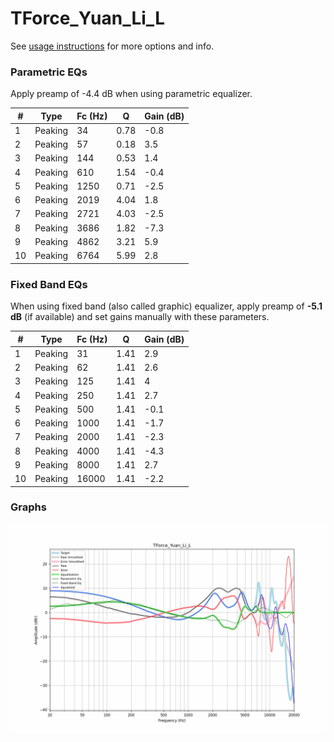 # TForce_Yuan_Li_L
See [usage instructions](https://github.com/jaakkopasanen/AutoEq#usage) for more options and info.

### Parametric EQs
Apply preamp of -4.4 dB when using parametric equalizer.

|   # | Type    |   Fc (Hz) |    Q |   Gain (dB) |
|-----|---------|-----------|------|-------------|
|   1 | Peaking |        34 | 0.78 |        -0.8 |
|   2 | Peaking |        57 | 0.18 |         3.5 |
|   3 | Peaking |       144 | 0.53 |         1.4 |
|   4 | Peaking |       610 | 1.54 |        -0.4 |
|   5 | Peaking |      1250 | 0.71 |        -2.5 |
|   6 | Peaking |      2019 | 4.04 |         1.8 |
|   7 | Peaking |      2721 | 4.03 |        -2.5 |
|   8 | Peaking |      3686 | 1.82 |        -7.3 |
|   9 | Peaking |      4862 | 3.21 |         5.9 |
|  10 | Peaking |      6764 | 5.99 |         2.8 |

### Fixed Band EQs
When using fixed band (also called graphic) equalizer, apply preamp of **-5.1 dB** (if available) and set gains manually with these parameters.

|   # | Type    |   Fc (Hz) |    Q |   Gain (dB) |
|-----|---------|-----------|------|-------------|
|   1 | Peaking |        31 | 1.41 |         2.9 |
|   2 | Peaking |        62 | 1.41 |         2.6 |
|   3 | Peaking |       125 | 1.41 |         4   |
|   4 | Peaking |       250 | 1.41 |         2.7 |
|   5 | Peaking |       500 | 1.41 |        -0.1 |
|   6 | Peaking |      1000 | 1.41 |        -1.7 |
|   7 | Peaking |      2000 | 1.41 |        -2.3 |
|   8 | Peaking |      4000 | 1.41 |        -4.3 |
|   9 | Peaking |      8000 | 1.41 |         2.7 |
|  10 | Peaking |     16000 | 1.41 |        -2.2 |

### Graphs
![](./TForce_Yuan_Li_L.png)
